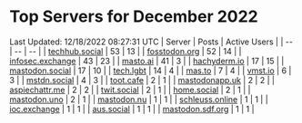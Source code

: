 # Top Servers for December 2022
Last Updated: 12/18/2022 08:27:31 UTC
| Server | Posts | Active Users |
| -- | -- | -- |
| [techhub.social](https://techhub.social/tags/PowerShell) | 53 | 13 |
| [fosstodon.org](https://fosstodon.org/tags/PowerShell) | 52 | 14 |
| [infosec.exchange](https://infosec.exchange/tags/PowerShell) | 43 | 23 |
| [masto.ai](https://masto.ai/tags/PowerShell) | 41 | 3 |
| [hachyderm.io](https://hachyderm.io/tags/PowerShell) | 17 | 15 |
| [mastodon.social](https://mastodon.social/tags/PowerShell) | 17 | 10 |
| [tech.lgbt](https://tech.lgbt/tags/PowerShell) | 14 | 4 |
| [mas.to](https://mas.to/tags/PowerShell) | 7 | 4 |
| [vmst.io](https://vmst.io/tags/PowerShell) | 6 | 3 |
| [mstdn.social](https://mstdn.social/tags/PowerShell) | 4 | 3 |
| [toot.cafe](https://toot.cafe/tags/PowerShell) | 2 | 1 |
| [mastodonapp.uk](https://mastodonapp.uk/tags/PowerShell) | 2 | 2 |
| [aspiechattr.me](https://aspiechattr.me/tags/PowerShell) | 2 | 2 |
| [twit.social](https://twit.social/tags/PowerShell) | 2 | 1 |
| [home.social](https://home.social/tags/PowerShell) | 2 | 1 |
| [mastodon.uno](https://mastodon.uno/tags/PowerShell) | 2 | 1 |
| [mastodon.nu](https://mastodon.nu/tags/PowerShell) | 1 | 1 |
| [schleuss.online](https://schleuss.online/tags/PowerShell) | 1 | 1 |
| [ioc.exchange](https://ioc.exchange/tags/PowerShell) | 1 | 1 |
| [aus.social](https://aus.social/tags/PowerShell) | 1 | 1 |
| [mastodon.sdf.org](https://mastodon.sdf.org/tags/PowerShell) | 1 | 1 |
